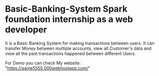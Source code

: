 # Basic-Banking-System Spark foundation internship as a web developer   
It is a Basic Banking System for making transactions between users. It can transfer Money between multiple accounts, view all Customer's data and view all the past transactions happened between different Users.    

For Demo you can check My website: "https://game5555.000webhostapp.com/" 
